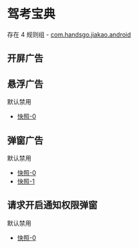# 驾考宝典

存在 4 规则组 - [com.handsgo.jiakao.android](/src/apps/com.handsgo.jiakao.android.ts)

## 开屏广告

## 悬浮广告

默认禁用

- [快照-0](https://i.gkd.li/i/13475994)

## 弹窗广告

默认禁用

- [快照-0](https://i.gkd.li/i/13476039)
- [快照-1](https://i.gkd.li/i/13523033)

## 请求开启通知权限弹窗

默认禁用

- [快照-0](https://i.gkd.li/i/13520296)

